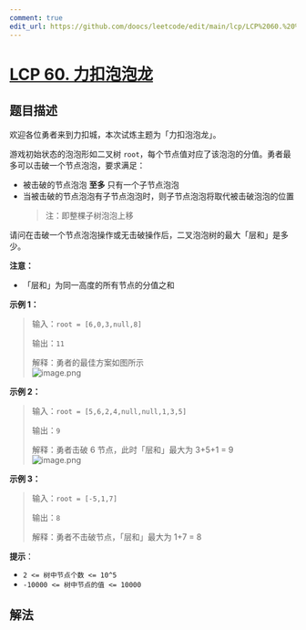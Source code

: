 ```yaml
---
comment: true
edit_url: https://github.com/doocs/leetcode/edit/main/lcp/LCP%2060.%20%E5%8A%9B%E6%89%A3%E6%B3%A1%E6%B3%A1%E9%BE%99/README.md
---
```


# [LCP 60. 力扣泡泡龙](https://leetcode.cn/problems/WInSav)

## 题目描述

<!-- 这里写题目描述 -->

欢迎各位勇者来到力扣城，本次试炼主题为「力扣泡泡龙」。

游戏初始状态的泡泡形如二叉树 `root`，每个节点值对应了该泡泡的分值。勇者最多可以击破一个节点泡泡，要求满足：

-   被击破的节点泡泡 **至多** 只有一个子节点泡泡
-   当被击破的节点泡泡有子节点泡泡时，则子节点泡泡将取代被击破泡泡的位置
    > 注：即整棵子树泡泡上移

请问在击破一个节点泡泡操作或无击破操作后，二叉泡泡树的最大「层和」是多少。

**注意：**

-   「层和」为同一高度的所有节点的分值之和

**示例 1：**

> 输入：`root = [6,0,3,null,8]`
>
> 输出：`11`
>
> 解释：勇者的最佳方案如图所示
> <br>![image.png](https://fastly.jsdelivr.net/gh/doocs/leetcode@main/lcp/LCP%2060.%20%E5%8A%9B%E6%89%A3%E6%B3%A1%E6%B3%A1%E9%BE%99/images/1648180809-XSWPLu-image.png)

**示例 2：**

> 输入：`root = [5,6,2,4,null,null,1,3,5]`
>
> 输出：`9`
>
> 解释：勇者击破 6 节点，此时「层和」最大为 3+5+1 = 9
> <br>![image.png](https://fastly.jsdelivr.net/gh/doocs/leetcode@main/lcp/LCP%2060.%20%E5%8A%9B%E6%89%A3%E6%B3%A1%E6%B3%A1%E9%BE%99/images/1648180769-TLpYop-image.png)

**示例 3：**

> 输入：`root = [-5,1,7]`
>
> 输出：`8`
>
> 解释：勇者不击破节点，「层和」最大为 1+7 = 8

**提示**：

-   `2 <= 树中节点个数 <= 10^5`
-   `-10000 <= 树中节点的值 <= 10000`

## 解法

<!-- end -->
